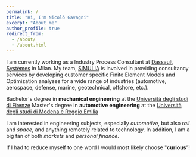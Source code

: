 ```yaml
---
permalink: /
title: "Hi, I'm Nicolò Gavagni"
excerpt: "About me"
author_profile: true
redirect_from: 
  - /about/
  - /about.html
---
```




I am currently working as a Industry Process Consultant at [Dassault Systèmes](https://www.3ds.com/it/) in Milan. My team, [SIMULIA](https://www.3ds.com/it/prodotti-e-servizi/simulia/) is involved in providing consultancy services by developing customer specific Finite Element Models and Optimization analyses for a wide range of industries (automotive, aerospace, defense, marine, geotechnical, offshore, etc.).  

Bachelor's degree in **mechanical engineering** at the [Università degli studi di Firenze](https://www.ing-mel.unifi.it/)
Master's degree in **automotive engineering** at the [Università degli studi di Modena e Reggio Emilia](https://www.ingmo.unimore.it/site/home/didattica/lauree/ingegneria-del-veicolo.html)

I am interested in engineering subjects, especially *automotive*, but also *rail* and *space*, and anything remotely related to technology. In addition, I am a big fan of both *markets* and *personal finance*. 

If I had to reduce myself to one word I would most likely choose "**curious**”!

